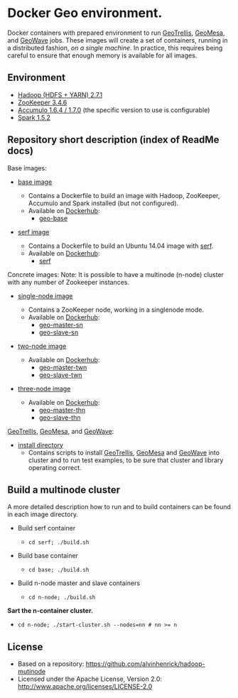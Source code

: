 # Docker Geo environment.

Docker containers with prepared environment to run [GeoTrellis](https://github.com/geotrellis/geotrellis), [GeoMesa](https://github.com/geotrellis/geotrellis), and [GeoWave](https://github.com/ngageoint/geowave/) jobs. These images will create a set of containers, running in a distributed fashion, *on a single machine*. In practice, this requires being careful to ensure that enough memory is available for all images.

## Environment

* [Hadoop (HDFS + YARN) 2.7.1](https://hadoop.apache.org/)
* [ZooKeeper 3.4.6](https://zookeeper.apache.org/)
* [Accumulo 1.6.4 / 1.7.0](https://accumulo.apache.org/) (the specific version to use is configurable)
* [Spark 1.5.2](http://spark.apache.org/)

## Repository short description (index of ReadMe docs)

Base images:

* [base image](./base)
  * Contains a Dockerfile to build an image with Hadoop, ZooKeeper, Accumulo and Spark installed (but not configured).
  * Available on [Dockerhub](https://hub.docker.com/): 
    * [geo-base](https://hub.docker.com/r/daunnc/geo-base/)

* [serf image](./serf)
  * Contains a Dockerfile to build an Ubuntu 14.04 image with [serf](https://www.serfdom.io/).
  * Available on [Dockerhub](https://hub.docker.com/): 
    * [serf](https://hub.docker.com/r/daunnc/serf/)

Concrete images:
Note: It is possible to have a multinode (n-node) cluster with any number of Zookeeper instances.

* [single-node image](./single-node)
  * Contains a ZooKeeper node, working in a singlenode mode. 
  * Available on [Dockerhub](https://hub.docker.com/): 
    * [geo-master-sn](https://hub.docker.com/r/daunnc/geo-master-sn/)
    * [geo-slave-sn](https://hub.docker.com/r/daunnc/geo-slave-sn/)

* [two-node image](./two-node)
  * Available on [Dockerhub](https://hub.docker.com/): 
    * [geo-master-twn](https://hub.docker.com/r/daunnc/geo-master-twn/)
    * [geo-slave-twn](https://hub.docker.com/r/daunnc/geo-slave-twn/)

* [three-node image](./three-node)
  * Available on [Dockerhub](https://hub.docker.com/): 
    * [geo-master-thn](https://hub.docker.com/r/daunnc/geo-master-thn/)
    * [geo-slave-thn](https://hub.docker.com/r/daunnc/geo-slave-thn/)

[GeoTrellis](https://github.com/geotrellis/geotrellis), [GeoMesa](https://github.com/geotrellis/geotrellis), and [GeoWave](https://github.com/ngageoint/geowave/): 

* [install directory](./install)
  * Contains scripts to install [GeoTrellis](https://github.com/geotrellis/geotrellis), [GeoMesa](https://github.com/geotrellis/geotrellis) and [GeoWave](https://github.com/ngageoint/geowave/) into cluster and to run test examples, to be sure that cluster and library operating correct.

## Build a multinode cluster

A more detailed description how to run and to build containers can be found in each image directory.

* Build serf container
  * `cd serf; ./build.sh`

* Build base container
  * `cd base; ./build.sh`

* Build n-node master and slave containers
  * `cd n-node; ./build.sh`

**Sart the n-container cluster.**

 * `cd n-node; ./start-cluster.sh --nodes=nn # nn >= n`
     
## License

* Based on a repository: https://github.com/alvinhenrick/hadoop-mutinode
* Licensed under the Apache License, Version 2.0: http://www.apache.org/licenses/LICENSE-2.0
